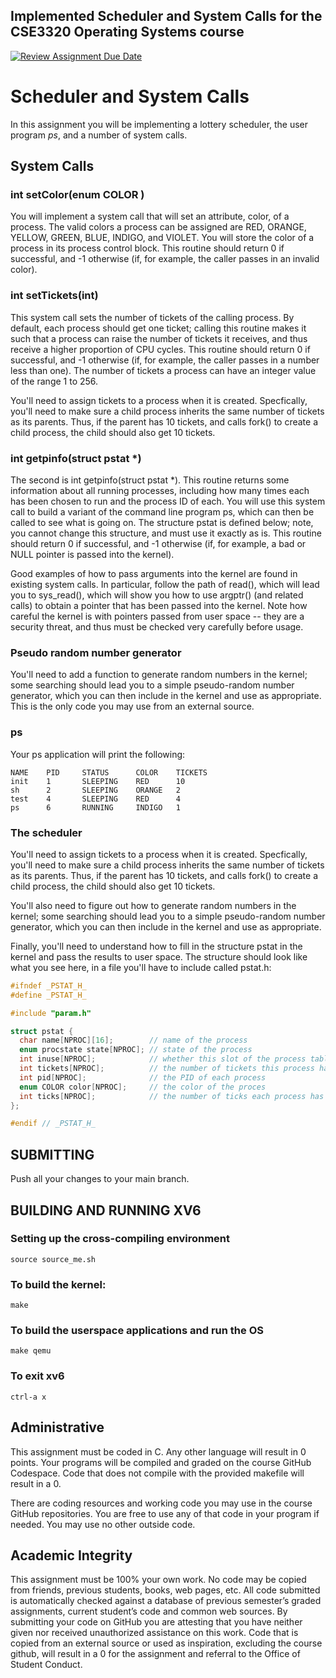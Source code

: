 ## Implemented Scheduler and System Calls for the CSE3320 Operating Systems course

[![Review Assignment Due Date](https://classroom.github.com/assets/deadline-readme-button-22041afd0340ce965d47ae6ef1cefeee28c7c493a6346c4f15d667ab976d596c.svg)](https://classroom.github.com/a/HXtGIqHt)
# Scheduler and System Calls

In this assignment you will be implementing a lottery scheduler, the user program _ps_, and a number of system calls.

## System Calls

### int setColor(enum COLOR )
You will implement a system call that will set an attribute, color, of a process.  The valid colors a process can be assigned are RED, ORANGE, YELLOW, GREEN, BLUE, INDIGO, and VIOLET.  You will store the color of a process in its process control block.  This routine should return 0 if successful, and -1 otherwise (if, for example, the caller passes in an invalid color).

### int setTickets(int)
This system call sets the number of tickets of the calling process. By default, each process should get one ticket; calling this routine makes it such that a process can raise the number of tickets it receives, and thus receive a higher proportion of CPU cycles. This routine should return 0 if successful, and -1 otherwise (if, for example, the caller passes in a number less than one). The number of tickets a process can have an integer value of the range 1 to 256.

You'll need to assign tickets to a process when it is created. Specfically, you'll need to make sure a child process inherits the same number of tickets as its parents. Thus, if the parent has 10 tickets, and calls fork() to create a child process, the child should also get 10 tickets.

### int getpinfo(struct pstat *)
The second is int getpinfo(struct pstat *). This routine returns some information about all running processes, including how many times each has been chosen to run and the process ID of each. You will use this system call to build a variant of the command line program ps, which can then be called to see what is going on. The structure pstat is defined below; note, you cannot change this structure, and must use it exactly as is. This routine should return 0 if successful, and -1 otherwise (if, for example, a bad or NULL pointer is passed into the kernel).

Good examples of how to pass arguments into the kernel are found in existing system calls. In particular, follow the path of read(), which will lead you to sys_read(), which will show you how to use argptr() (and related calls) to obtain a pointer that has been passed into the kernel. Note how careful the kernel is with pointers passed from user space -- they are a security threat, and thus must be checked very carefully before usage.

### Pseudo random number generator

You'll need to add a function to generate random numbers in the kernel; some searching should lead you to a simple pseudo-random number generator, which you can then include in the kernel and use as appropriate.  This is the only code you may use from an external source.

### ps

Your ps application will print the following:

```
NAME    PID     STATUS      COLOR    TICKETS
init    1       SLEEPING    RED      10    
sh      2       SLEEPING    ORANGE   2
test    4       SLEEPING    RED      4
ps      6       RUNNING     INDIGO   1
```

### The scheduler

You'll need to assign tickets to a process when it is created. Specfically, you'll need to make sure a child process inherits the same number of tickets as its parents. Thus, if the parent has 10 tickets, and calls fork() to create a child process, the child should also get 10 tickets.

You'll also need to figure out how to generate random numbers in the kernel; some searching should lead you to a simple pseudo-random number generator, which you can then include in the kernel and use as appropriate.

Finally, you'll need to understand how to fill in the structure pstat in the kernel and pass the results to user space. The structure should look like what you see here, in a file you'll have to include called pstat.h:


```c
#ifndef _PSTAT_H_
#define _PSTAT_H_

#include "param.h"

struct pstat {
  char name[NPROC][16];        // name of the process
  enum procstate state[NPROC]; // state of the process   
  int inuse[NPROC];            // whether this slot of the process table is in use (1 or 0)
  int tickets[NPROC];          // the number of tickets this process has
  int pid[NPROC];              // the PID of each process
  enum COLOR color[NPROC];     // the color of the proces
  int ticks[NPROC];            // the number of ticks each process has accumulated 
};

#endif // _PSTAT_H_
```
## SUBMITTING

Push all your changes to your main branch.  

## BUILDING AND RUNNING XV6

### Setting up the cross-compiling environment
```
source source_me.sh
```

### To build the kernel:
```
make
```

### To build the userspace applications and run the OS
```
make qemu
```

### To exit xv6
```
ctrl-a x
```

## Administrative

This assignment must be coded in C. Any other language will result in 0 points. Your programs will be compiled and graded on the course GitHub Codespace. Code that does not compile with the provided makefile will result in a 0.

There are coding resources and working code you may use in the course GitHub repositories.  You are free to use any of that code in your program if needed. You may use no other outside code.

## Academic Integrity
This assignment must be 100% your own work. No code may be copied from friends,  previous students, books, web pages, etc. All code submitted is automatically checked 
against a database of previous semester’s graded assignments, current student’s code and common web sources. By submitting your code on GitHub you are attesting that 
you have neither given nor received unauthorized assistance on this work. Code that is copied from an external source or used as inspiration, excluding the 
course github, will result in a 0 for the assignment and referral to the Office of Student Conduct.

